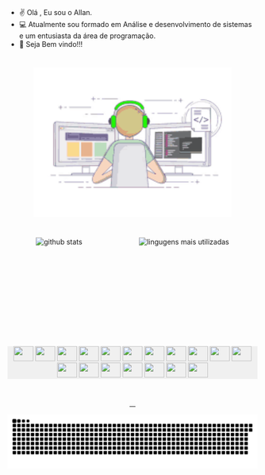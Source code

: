 ### 
 - ✌️ Olá , Eu sou o Allan.
 - 💻 Atualmente sou formado em Análise e desenvolvimento de sistemas e um entusiasta da área de programação.
 - 🫡 Seja Bem vindo!!!

#


<div align="center">
  <img width="400px" height="300px" src=".github/workflows/joy.gif"/> 
</div>

#
<div align="center" style="display: flex; justify-content: space-around">
   <img height="180em" src="https://github-readme-stats.vercel.app/api?username=AllanC12&show_icons=true&theme=dracula" alt="github stats"/>
   <img height="180em" src="https://github-readme-stats.vercel.app/api/top-langs/?username=AllanC12&layout=compact&theme=dracula" alt="lingugens mais utilizadas">
</div>

# 

<div align="center" style="margin-top: 20px; background-color: #f0f0f0;">
   <img height="30" width="40" src="https://cdn.jsdelivr.net/gh/devicons/devicon/icons/react/react-original.svg" />
   <img height="30" width="40" src="https://cdn.jsdelivr.net/gh/devicons/devicon/icons/angular/angular-original.svg" />
   <img height="30" width="40" src="https://cdn.jsdelivr.net/gh/devicons/devicon/icons/nextjs/nextjs-original.svg" />
   <img height="30" width="40" src="https://cdn.jsdelivr.net/gh/devicons/devicon/icons/nestjs/nestjs-original.svg" />
   <img height="30" width="40" src="https://cdn.jsdelivr.net/gh/devicons/devicon/icons/nodejs/nodejs-original.svg" />
   <img height="30" width="40" src="https://github.com/user-attachments/assets/f0b8e51c-5ae2-4727-8417-916707ce0df8" />
   <img height="30" width="40" src="https://cdn.jsdelivr.net/gh/devicons/devicon/icons/jest/jest-plain.svg" />
   <img height="30" width="40" src="https://cdn.jsdelivr.net/gh/devicons/devicon/icons/sequelize/sequelize-original.svg" />
   <img height="30" width="40" src="https://cdn.simpleicons.org/typeorm"/>
   <img height="30" width="40" src="https://cdn.jsdelivr.net/gh/devicons/devicon/icons/mysql/mysql-original.svg" />
   <img height="30" width="40" src="https://cdn.jsdelivr.net/gh/devicons/devicon/icons/typescript/typescript-original.svg" />
   <img height="30" width="40" src="https://cdn.jsdelivr.net/gh/devicons/devicon/icons/javascript/javascript-original.svg" />
   <img height="30" width="40" src="https://cdn.jsdelivr.net/gh/devicons/devicon/icons/csharp/csharp-original.svg" />
   <img height="30" width="40" src="https://github.com/user-attachments/assets/3ce2c152-c5be-4af4-96d0-6b3e199c5a46" />
   <img height="30" width="40" src="https://cdn.jsdelivr.net/gh/devicons/devicon/icons/html5/html5-original.svg" />
   <img height="30" width="40" src="https://cdn.jsdelivr.net/gh/devicons/devicon/icons/css3/css3-original.svg" />
   <img height="30" width="40" src="https://cdn.jsdelivr.net/gh/devicons/devicon/icons/sass/sass-original.svg" />
   <img height="30" width="40" src="https://cdn.jsdelivr.net/gh/devicons/devicon/icons/git/git-original.svg" />
</div>

#

<div align="center">
   <a target="_blank" href="https://linkedin.com/in/allan-cândido-8ba476260">
     <img src="https://img.shields.io/badge/LinkedIn-0077B5?style=for-the-badge&logo=linkedin&logoColor=white" alt=""/>
   </a>
   <a  target="_blank" href="https://wa.me/+5537998287395">
     <img src="https://img.shields.io/badge/WhatsApp-25D366?style=for-the-badge&logo=whatsapp&logoColor=white" alt=""/>
   </a>
   <a  target="_blank" href="https://www.instagram.com/ansoft3?igsh=ZzB5c2Ztd2prZjAx">
     <img src="https://img.shields.io/badge/Instagram-E4405F?style=for-the-badge&logo=instagram&logoColor=white" alt=""/>
   </a>
   <a  target="_blank" href="mailto:allandevfront@gmail.com">
     <img src="https://img.shields.io/badge/Gmail-D14836?style=for-the-badge&logo=gmail&logoColor=white" alt=""/>
   </a>
</div>

![snake animation dark](./dist/github-contribution-grid-snake-dark.svg)

